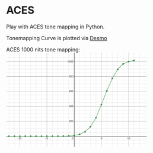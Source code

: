 # ACES

Play with ACES tone mapping in Python.

Tonemapping Curve is plotted via [Desmo](https://github.com/atyuwen/aces/raw/master/graph.html)

ACES 1000 nits tone mapping:
![curve](https://github.com/atyuwen/aces/raw/master/curve.png)


